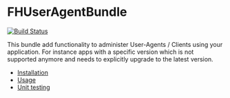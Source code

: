 # FHUserAgentBundle


[![Build Status](https://travis-ci.org/freshheads/FHUserAgentBundle.svg?branch=develop)](https://travis-ci.org/freshheads/FHUserAgentBundle)

This bundle add functionality to administer User-Agents / Clients using your application. For instance apps with a 
specific version which is not supported anymore and needs to explicitly upgrade to the latest version.

- [Installation](Resources/doc/installation.md)
- [Usage](Resources/doc/usage.md)
- [Unit testing](Resources/doc/unit_testing.md)
